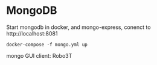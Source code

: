 # MongoDB

Start mongodb in docker, and mongo-express, conenct to http://localhost:8081
```shell script
docker-compose -f mongo.yml up
```

mongo GUI client: Robo3T